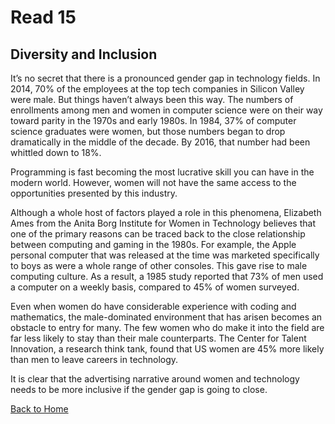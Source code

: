 # Read 15

## Diversity and Inclusion

It’s no secret that there is a pronounced gender gap in technology fields. In 2014, 70% of the employees at the top tech companies in Silicon Valley were male. But things haven’t always been this way. The numbers of enrollments among men and women in computer science were on their way toward parity in the 1970s and early 1980s. In 1984, 37% of computer science graduates were women, but those numbers began to drop dramatically in the middle of the decade. By 2016, that number had been whittled down to 18%.

Programming is fast becoming the most lucrative skill you can have in the modern world. However, women will not have the same access to the opportunities presented by this industry.

Although a whole host of factors played a role in this phenomena, Elizabeth Ames from the Anita Borg Institute for Women in Technology believes that one of the primary reasons can be traced back to the close relationship between computing and gaming in the 1980s. For example, the Apple personal computer that was released at the time was marketed specifically to boys as were a whole range of other consoles. This gave rise to male computing culture. As a result, a 1985 study reported that 73% of men used a computer on a weekly basis, compared to 45% of women surveyed.

Even when women do have considerable experience with coding and mathematics, the male-dominated environment that has arisen becomes an obstacle to entry for many. The few women who do make it into the field are far less likely to stay than their male counterparts. The Center for Talent Innovation, a research think tank, found that US women are 45% more likely than men to leave careers in technology.

It is clear that the advertising narrative around women and technology needs to be more inclusive if the gender gap is going to close.

[Back to Home](README.md)
